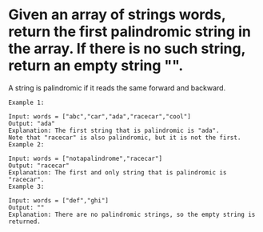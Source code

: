 # Given an array of strings words, return the first palindromic string in the array. If there is no such string, return an empty string "".

A string is palindromic if it reads the same forward and backward.


```
Example 1:

Input: words = ["abc","car","ada","racecar","cool"]
Output: "ada"
Explanation: The first string that is palindromic is "ada".
Note that "racecar" is also palindromic, but it is not the first.
Example 2:

Input: words = ["notapalindrome","racecar"]
Output: "racecar"
Explanation: The first and only string that is palindromic is "racecar".
Example 3:

Input: words = ["def","ghi"]
Output: ""
Explanation: There are no palindromic strings, so the empty string is returned.
```